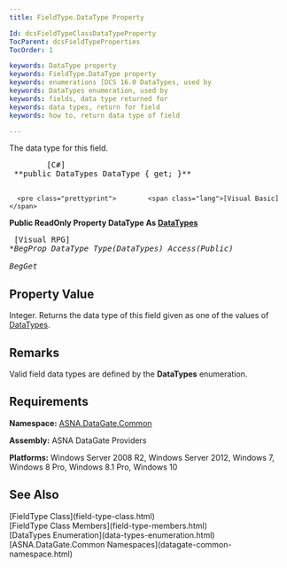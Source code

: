 ```yaml
---
title: FieldType.DataType Property

Id: dcsFieldTypeClassDataTypeProperty
TocParent: dcsFieldTypeProperties
TocOrder: 1

keywords: DataType property
keywords: FieldType.DataType property
keywords: enumerations [DCS 16.0 DataTypes, used by
keywords: DataTypes enumeration, used by
keywords: fields, data type returned for
keywords: data types, return for field
keywords: how to, return data type of field

---
```


The data type for this field. 
<pre class="prettyprint">        <span class="lang">[C#]</span>
 **public DataTypes DataType { get; }** 
      </pre>
      <pre class="prettyprint">        <span class="lang">[Visual Basic] </span>
 **Public ReadOnly Property DataType As [DataTypes](data-types-enumeration.html)** 
      </pre>
      <pre class="prettyprint">
        <span class="lang">[Visual RPG]</span>
 **BegProp DataType Type(DataTypes) Access(*Public)<br />   BegGet** 
      </pre>

## Property Value

Integer. Returns the data type of this field given as one of the values of [DataTypes](data-types-enumeration.html). 
## Remarks

Valid field data types are defined by the <span> **DataTypes** </span> enumeration.
## Requirements

**Namespace:** [ASNA.DataGate.Common](datagate-common-namespace.html)

**Assembly:** ASNA DataGate Providers

**Platforms:** Windows Server 2008 R2, Windows Server 2012, Windows 7, Windows 8 Pro, Windows 8.1 Pro, Windows 10
## See Also

<dl />
      [FieldType Class](field-type-class.html)
      <br />
      [FieldType Class Members](field-type-members.html)
      <br />
      [DataTypes Enumeration](data-types-enumeration.html)
      <br />
      [ASNA.DataGate.Common Namespaces](datagate-common-namespace.html)

